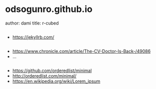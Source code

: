 # odsogunro.github.io
author: dami
title: r-cubed 

```
```
* https://jekyllrb.com/

```
```
* https://www.chronicle.com/article/The-CV-Doctor-Is-Back-/49086
* ...


```
```
* https://github.com/orderedlist/minimal
* http://orderedlist.com/minimal/
* https://en.wikipedia.org/wiki/Lorem_ipsum
